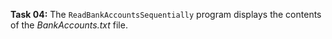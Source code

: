 **Task 04:**  The `ReadBankAccountsSequentially` program displays the contents of the *BankAccounts.txt* file.